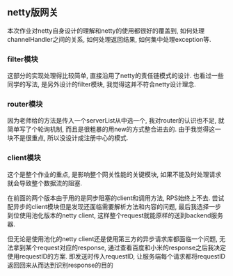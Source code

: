 ## netty版网关  
本次作业对netty自身设计的理解和netty的使用都很好的覆盖到, 如何处理channelHandler之间的关系, 如何处理返回结果, 如何集中处理exception等.  

### filter模块  
这部分的实现处理得比较简单, 直接沿用了netty的责任链模式的设计. 也看过一些同学的写法, 是另外设计的filter模块, 我觉得这并不符合netty设计理念.  

### router模块  
因为老师给的方法是传入一个serverList从中选一个, 我对router的认识也不足, 就简单写了个轮询机制, 而且是很粗暴的用new的方式整合进去的. 由于我觉得这一块不是很重点, 所以没设计成注册中心的模式.  

### client模块
这个是整个作业的重点, 是影响整个网关性能的关键模块, 如果不能及时处理请求就会导致整个数据流的阻塞. 
  
在前面的两个版本由于用的是同步阻塞的client和调用方法, RPS始终上不去. 尝试配异步的client模块但是发现还面临需要解析方法和内容的问题, 最后我选择一步到位使用池化版本的netty client, 这样整个request就能原样的送到backend服务器.   

但无论是使用池化的netty client还是使用第三方的异步请求库都面临一个问题, 无法拿到某个request对应的response, 通过查看百度和小米的response之后我决定使用requestID的方案. 即发送时传入requestID, 让服务端每个请求都将requestID返回回来从而达到识别response的目的